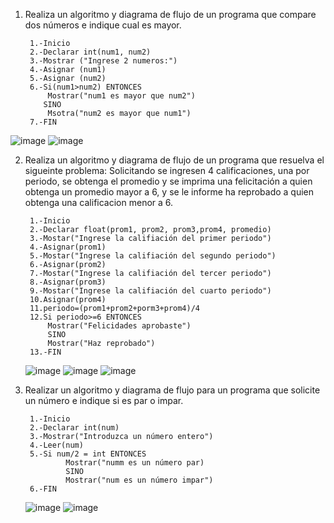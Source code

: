 1. Realiza un algoritmo y diagrama de flujo de un programa que compare dos números e indique cual es mayor.
  
        1.-Inicio
        2.-Declarar int(num1, num2)
        3.-Mostrar ("Ingrese 2 numeros:")
        4.-Asignar (num1)
        5.-Asignar (num2)
        6.-Si(num1>num2) ENTONCES 
            Mostrar("num1 es mayor que num2")
           SINO 
            Msotra("num2 es mayor que num1")
        7.-FIN   
        
 ![image](https://user-images.githubusercontent.com/111446203/186459732-a279cdfe-3cf8-495f-8974-3e33efecf340.png)
 ![image](https://user-images.githubusercontent.com/111446203/186466906-079f8661-d6ad-4298-817a-944ea9c53bf1.png)


     
        
2. Realiza un algoritmo y diagrama de flujo de un programa que resuelva el sigueinte problema: Solicitando se ingresen 4 calificaciones, una por periodo, se obtenga el promedio y se imprima una felicitación a quien obtenga un promedio mayor a 6, y se le informe ha reprobado a quien obtenga una calificacion menor a 6.

        1.-Inicio
        2.-Declarar float(prom1, prom2, prom3,prom4, promedio) 
        3.-Mostar("Ingrese la califiación del primer periodo")
        4.-Asignar(prom1)
        5.-Mostar("Ingrese la califiación del segundo periodo")
        6.-Asignar(prom2)
        7.-Mostar("Ingrese la califiación del tercer periodo")
        8.-Asignar(prom3)
        9.-Mostar("Ingrese la califiación del cuarto periodo")
        10.Asignar(prom4)
        11.periodo=(prom1+prom2+porm3+prom4)/4
        12.Si periodo>=6 ENTONCES
            Mostrar("Felicidades aprobaste")
            SINO 
            Mostrar("Haz reprobado")
        13.-FIN    
      ![image](https://user-images.githubusercontent.com/111446203/186464389-0dfd22c4-4b0c-44dd-8672-c64ef6c5dc02.png)
      ![image](https://user-images.githubusercontent.com/111446203/186464514-4cf84755-80a9-4f53-a039-530691b77e17.png)
      ![image](https://user-images.githubusercontent.com/111446203/186466839-1f940412-b5d6-4868-9249-f3f3c204ccbb.png)




3. Realizar un algoritmo y diagrama de flujo para un programa que solicite un número e indique si es par o impar.

        
        1.-Inicio
        2.-Declarar int(num)
        3.-Mostrar("Introduzca un número entero")
        4.-Leer(num)
        5.-Si num/2 = int ENTONCES
                Mostrar("numm es un número par)
                SINO
                Mostrar("num es un número impar")
        6.-FIN        
      ![image](https://user-images.githubusercontent.com/111446203/186554317-683530c1-131c-4ebe-9845-16a275c5c635.png)
      ![image](https://user-images.githubusercontent.com/111446203/186555602-3544aff7-5b22-4ee3-9db0-957b4c6b92f8.png)
      
      

